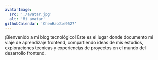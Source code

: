 ```yaml
---
avatarImage:
  src: './avatar.jpg'
  alt: 'Mi avatar'
githubCalendar: 'ChenHaoJie9527'
---
```


¡Bienvenido a mi blog tecnológico! Este es el lugar donde documento mi viaje de aprendizaje frontend, compartiendo ideas de mis estudios, exploraciones técnicas y experiencias de proyectos en el mundo del desarrollo frontend.